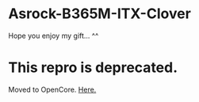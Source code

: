 # Asrock-B365M-ITX-Clover
Hope you enjoy my gift... ^^

# This repro is deprecated.
Moved to OpenCore.
[Here.](https://github.com/Cyl3el2Cleal2/Asrock-B365M-ITX-Opencore)
